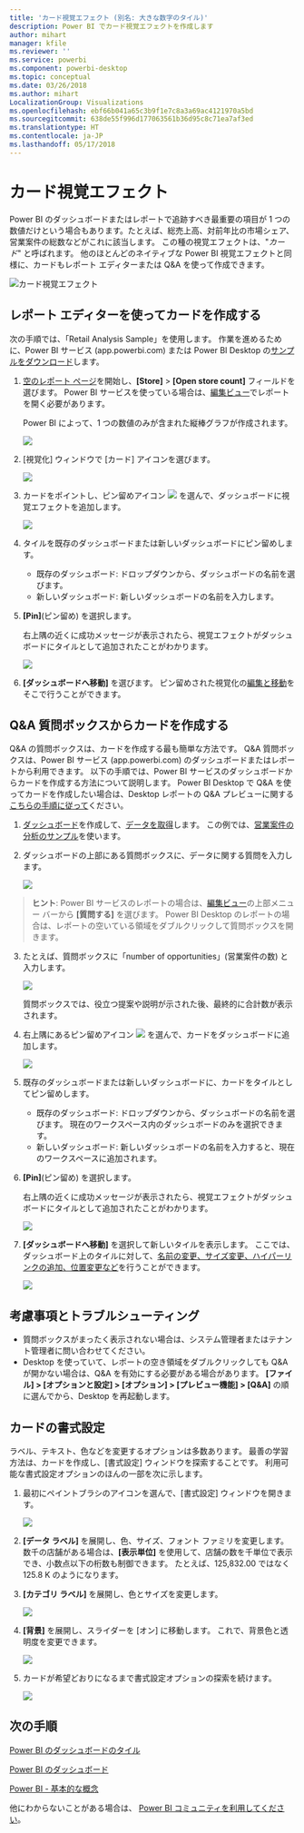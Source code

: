 ```yaml
---
title: 'カード視覚エフェクト (別名: 大きな数字のタイル)'
description: Power BI でカード視覚エフェクトを作成します
author: mihart
manager: kfile
ms.reviewer: ''
ms.service: powerbi
ms.component: powerbi-desktop
ms.topic: conceptual
ms.date: 03/26/2018
ms.author: mihart
LocalizationGroup: Visualizations
ms.openlocfilehash: ebf66b041a65c3b9f1e7c8a3a69ac4121970a5bd
ms.sourcegitcommit: 638de55f996d177063561b36d95c8c71ea7af3ed
ms.translationtype: HT
ms.contentlocale: ja-JP
ms.lasthandoff: 05/17/2018
---
```

# <a name="card-visualizations"></a>カード視覚エフェクト
Power BI のダッシュボードまたはレポートで追跡すべき最重要の項目が 1 つの数値だけという場合もあります。たとえば、総売上高、対前年比の市場シェア、営業案件の総数などがこれに該当します。 この種の視覚エフェクトは、"*カード*" と呼ばれます。 他のほとんどのネイティブな Power BI 視覚エフェクトと同様に、カードもレポート エディターまたは Q&A を使って作成できます。

![カード視覚エフェクト](media/power-bi-visualization-card/pbi_opptuntiescard.png)

## <a name="create-a-card-using-the-report-editor"></a>レポート エディターを使ってカードを作成する
次の手順では、「Retail Analysis Sample」を使用します。 作業を進めるために、Power BI サービス (app.powerbi.com) または Power BI Desktop の[サンプルをダウンロード](sample-datasets.md)します。   

1. [空のレポート ページ](power-bi-report-add-page.md)を開始し、**[Store]** \> **[Open store count]** フィールドを選びます。 Power BI サービスを使っている場合は、[編集ビュー](service-interact-with-a-report-in-editing-view.md)でレポートを開く必要があります。

    Power BI によって、1 つの数値のみが含まれた縦棒グラフが作成されます。

   ![](media/power-bi-visualization-card/pbi_rptnumbertilechart.png)
2. [視覚化] ウィンドウで [カード] アイコンを選びます。

   ![](media/power-bi-visualization-card/pbi_changechartcard.png)
6. カードをポイントし、ピン留めアイコン ![](media/power-bi-visualization-card/pbi_pintile.png) を選んで、ダッシュボードに視覚エフェクトを追加します。

   ![](media/power-bi-visualization-card/power-bi-pin-icon.png)
7. タイルを既存のダッシュボードまたは新しいダッシュボードにピン留めします。

   * 既存のダッシュボード: ドロップダウンから、ダッシュボードの名前を選びます。
   * 新しいダッシュボード: 新しいダッシュボードの名前を入力します。
8. **[Pin]**(ピン留め) を選択します。

   右上隅の近くに成功メッセージが表示されたら、視覚エフェクトがダッシュボードにタイルとして追加されたことがわかります。

   ![](media/power-bi-visualization-card/power-bi-pin-success-message.png)
9. **[ダッシュボードへ移動]** を選びます。 ピン留めされた視覚化の[編集と移動](service-dashboard-edit-tile.md)をそこで行うことができます。


## <a name="create-a-card-from-the-qa-question-box"></a>Q&A 質問ボックスからカードを作成する
Q&A の質問ボックスは、カードを作成する最も簡単な方法です。 Q&A 質問ボックスは、Power BI サービス (app.powerbi.com) のダッシュボードまたはレポートから利用できます。 以下の手順では、Power BI サービスのダッシュボードからカードを作成する方法について説明します。 Power BI Desktop で Q&A を使ってカードを作成したい場合は、Desktop レポートの Q&A プレビューに関する[こちらの手順に従って](https://powerbi.microsoft.com/en-us/blog/power-bi-desktop-december-feature-summary/#QandA)ください。

1. [ダッシュボード](service-dashboards.md)を作成して、[データを取得](service-get-data.md)します。 この例では、[営業案件の分析のサンプル](sample-opportunity-analysis.md)を使います。

1. ダッシュボードの上部にある質問ボックスに、データに関する質問を入力します。 

   ![](media/power-bi-visualization-card/power-bi-q-and-a-box.png)

>**ヒント**: Power BI サービスのレポートの場合は、[編集ビュー](service-reading-view-and-editing-view.md)の上部メニュー バーから **[質問する]** を選びます。 Power BI Desktop のレポートの場合は、レポートの空いている領域をダブルクリックして質問ボックスを開きます。

3. たとえば、質問ボックスに「number of opportunities」(営業案件の数) と入力します。

   ![](media/power-bi-visualization-card/power-bi-q-and-a.png)

   質問ボックスでは、役立つ提案や説明が示された後、最終的に合計数が表示されます。  
4. 右上隅にあるピン留めアイコン ![](media/power-bi-visualization-card/pbi_pintile.png) を選んで、カードをダッシュボードに追加します。

   ![](media/power-bi-visualization-card/power-bi-pin.png)
5. 既存のダッシュボードまたは新しいダッシュボードに、カードをタイルとしてピン留めします。

   * 既存のダッシュボード: ドロップダウンから、ダッシュボードの名前を選びます。 現在のワークスペース内のダッシュボードのみを選択できます。
   * 新しいダッシュボード: 新しいダッシュボードの名前を入力すると、現在のワークスペースに追加されます。
6. **[Pin]**(ピン留め) を選択します。

   右上隅の近くに成功メッセージが表示されたら、視覚エフェクトがダッシュボードにタイルとして追加されたことがわかります。  

   ![](media/power-bi-visualization-card/power-bi-success.png)
7. **[ダッシュボードへ移動]** を選択して新しいタイルを表示します。 ここでは、ダッシュボード上のタイルに対して、[名前の変更、サイズ変更、ハイパーリンクの追加、位置変更など](service-dashboard-edit-tile.md)を行うことができます。

   ![](media/power-bi-visualization-card/power-bi-pinned.png)

## <a name="considerations-and-troubleshooting"></a>考慮事項とトラブルシューティング
- 質問ボックスがまったく表示されない場合は、システム管理者またはテナント管理者に問い合わせてください。    
- Desktop を使っていて、レポートの空き領域をダブルクリックしても Q&A が開かない場合は、Q&A を有効にする必要がある場合があります。  **[ファイル] > [オプションと設定] > [オプション] > [プレビュー機能] > [Q&A]** の順に選んでから、Desktop を再起動します。

## <a name="format-a-card"></a>カードの書式設定
ラベル、テキスト、色などを変更するオプションは多数あります。 最善の学習方法は、カードを作成し、[書式設定] ウィンドウを探索することです。 利用可能な書式設定オプションのほんの一部を次に示します。 

1. 最初にペイントブラシのアイコンを選んで、[書式設定] ウィンドウを開きます。 

    ![](media/power-bi-visualization-card/power-bi-format-card.png)
2. **[データ ラベル]** を展開し、色、サイズ、フォント ファミリを変更します。 数千の店舗がある場合は、**[表示単位]** を使用して、店舗の数を千単位で表示でき、小数点以下の桁数も制御できます。 たとえば、125,832.00 ではなく 125.8 K のようになります。

3.  **[カテゴリ ラベル]** を展開し、色とサイズを変更します。

    ![](media/power-bi-visualization-card/power-bi-card-format.png)

4. **[背景]** を展開し、スライダーを [オン] に移動します。  これで、背景色と透明度を変更できます。

    ![](media/power-bi-visualization-card/power-bi-format-color.png)

5. カードが希望どおりになるまで書式設定オプションの探索を続けます。 

    ![](media/power-bi-visualization-card/power-bi-formatted.png)

## <a name="next-steps"></a>次の手順
[Power BI のダッシュボードのタイル](service-dashboard-tiles.md)

[Power BI のダッシュボード](service-dashboards.md)

[Power BI - 基本的な概念](service-basic-concepts.md)

他にわからないことがある場合は、 [Power BI コミュニティを利用してください](http://community.powerbi.com/)。
